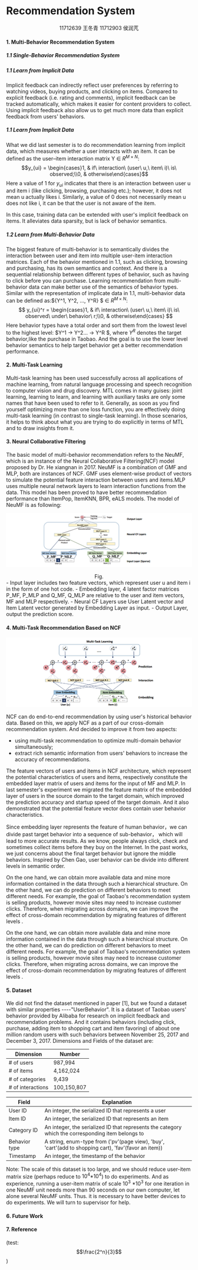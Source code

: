 # Recommendation System

<center>
    11712639 王冬青   
    11712903 侯润芃
</center>

#### 1. Multi-Behavior Recommendation System


##### 1.1 Single-Behavior Recommendation System



##### 1.1 Learn from Implicit Data
Implicit feedback can indirectly reflect user preferences by referring to watching videos, buying products, and clicking on items. Compared to explicit feedback (i.e. rating and comments), implicit feedback can be tracked automatically, which makes it easier for content providers to collect. Using implicit feedback also allow us to get much more data than explicit feedback from users' behaviors.

##### 1.1 Learn from Implicit Data
What we did last semester is to do recommendation learning from implicit data, which measures whether a user interacts with an item. It can be defined as the user–item interaction matrix Y ∈ $R^{M×N}$:
$$y_{ui} = \begin{cases}1, & if\ interaction\ (user\ u,\ item\ i)\ is\ observed;\\0, & otherwise\end{cases}$$
Here a value of 1 for $y_{ui}$ indicates that there is an interaction between user u and item i (like clicking, browsing, purchasing etc.); however, it does not mean u actually likes i. Similarly, a value of 0 does not necessarily mean u does not like i, it can be that the user is not aware of the item. 

In this case, training data can be extended with user's implicit feedback on items. It alleviates data sparsity, but is lack of behavior semantics.

##### 1.2 Learn from Multi-Behavior Data

The biggest feature of multi-behavior is to semantically divides the interaction between user and item into multiple user-item interaction matrices. Each of the behavior mentioned in 1.1, such as clicking, browsing and purchasing, has its own semantics and context. And there is a sequential relationship between different types of behavior, such as having to click before you can purchase. Learning recommendation from multi-behavior data can make better use of the semantics of behavior types. Similar with the representation of implicate data in 1.1, multi-behavior data can be defined as:$\{Y^1, Y^2, ..., Y^R\} $ ∈ $R^{M\times N}$:
$$
y_{ui}^r = \begin{cases}1, & if\ interaction\ (user\ u,\ item\ i)\ is\ observed\ under\ behavior\ r;\\0, & otherwise\end{cases}
$$
Here behavior types have a total order and sort them from the lowest level to the highest level: $Y^1 → Y^2... → Y^R $, where $Y^R$ denotes the target behavior,like the purchase in Taobao. And the goal is to use the lower level behavior semantics to help target behavior get a better recommendation performance.


#### 2. Multi-Task Learning

Multi-task learning has been used successfully across all applications of machine learning, from natural language processing and speech recognition to computer vision and drug discovery. MTL comes in many guises: joint learning, learning to learn, and learning with auxiliary tasks are only some names that have been used to refer to it. Generally, as soon as you find yourself optimizing more than one loss function, you are effectively doing multi-task learning (in contrast to single-task learning). In those scenarios, it helps to think about what you are trying to do explicitly in terms of MTL and to draw insights from it.


#### 3. Neural Collaborative Filtering

The basic model of multi-behavior recommendation refers to the NeuMF, which is an instance of the Neural Collaborative Filtering(NCF) model proposed by Dr. He xiangnan in 2017. NeuMF is a combination of GMF and MLP, both are instances of NCF. GMF uses element-wise product of vectors to simulate the potential feature interaction between users and items.MLP uses multiple neural network layers to learn interaction functions from the data. This model has been proved to have better recommendation performance than ItemPop, ItemKNN, BPR, eALS models. The model of NeuMF is as following:

![1578301143866](https://github.com/DanielGaebelein/Experiment/blob/master/pictures/1578301143866.png)

<center>Fig.</center>
- Input layer includes two feature vectors, which represent user u and item i in the form of one hot code. 
- Embedding layer, 4 latent factor matrices P_MF, P_MLP and Q_MF, Q_MLP are relative to the user and item vectors, MF and MLP respectively. 
- Neural CF Layers use User Latent vector and Item Latent vector generated by Embedding Layer as input.
- Output Layer, output the prediction score.


#### 4. Multi-Task Recommendation Based on NCF

![1585082870424](https://github.com/DanielGaebelein/Experiment/blob/master/pictures/1585082870424.png)

NCF can do end-to-end recommendation by using user's historical behavior data. Based on this, we apply NCF as a part of  our cross-domain recommendation system. And decided to improve it from two aspects: 

- using multi-task recommendation to optimize multi-domain behavior simultaneously;
-  extract rich semantic information from users' behaviors to increase the accuracy of recommendations.

The feature vectors of users and items in NCF architecture, which represent the potential characteristics of users and items, respectively constitute the embedded layer matrix of users and items for the input of MF and MLP. In last semester's experiment we migrated the feature matrix of the embedded layer of users in the source domain to the target domain, which improved the prediction accuracy and startup speed of the target domain. And it also demonstrated  that the potential feature vector does contain user behavior characteristics.

Since embedding layer represents the feature of human behavior，we can divide past target behavior into a sequence of  sub-behavior， which will lead to more accurate results. As we know, people always click, check and sometimes collect items before they buy on the Internet. In the past works, we just concerns about the final target behavior but ignore the middle behaviors. Inspired by Chen Gao,  user behavior can be divide into different levels in semantic order.

On the one hand, we can obtain more available data and mine more information contained in the data through such a hierarchical structure. On the other hand, we can do prediction on different behaviors to meet different needs. For example, the goal of Taobao's recommendation system is selling products, however movie sites may need to increase customer clicks. Therefore, when migrating across domains, we can improve the effect of cross-domain recommendation by migrating features of different levels .


On the one hand, we can obtain more available data and mine more information contained in the data through such a hierarchical structure. On the other hand, we can do prediction on different behaviors to meet different needs. For example, the goal of Taobao's recommendation system is selling products, however movie sites may need to increase customer clicks. Therefore, when migrating across domains, we can improve the effect of cross-domain recommendation by migrating features of different levels .


#### 5. Dataset

We did not find the dataset mentioned in paper [1], but we found a dataset with similar properties ----"UserBehavior". It is a dataset of Taobao users' behavior provided by Alibaba for research on implicit feedback and recommendation problems. And it contains behaviors (including  click, purchase, adding item to shopping cart and item favoring) of about one million random users with such behaviors between November 25, 2017 and December 3, 2017. Dimensions and Fields of the dataset are:

| Dimension         | Number      |
| ----------------- | ----------- |
| # of users        | 987,994     |
| # of items        | 4,162,024   |
| # of categories   | 9,439       |
| # of interactions | 100,150,807 |

| Field         | Explanation                                                  |
| ------------- | ------------------------------------------------------------ |
| User ID       | An integer, the serialized ID that represents a user         |
| Item ID       | An integer, the serialized ID that represents an item        |
| Category ID   | An integer, the serialized ID that represents the category which the corresponding item belongs to |
| Behavior type | A string, enum-type from ('pv'(page view), 'buy', 'cart'(add to shopping cart), 'fav'(favor an item)) |
| Timestamp     | An integer, the timestamp of the behavior                    |

Note: The scale of this dataset is too large, and we should reduce user-item matrix size (perhaps reduce to $10^4$*$10^4$) to do experiments. And as experience, running a user-item matrix of scale $10^3$ *$10^3​$ for one iteration in one NeuMF unit needs more than 90 seconds on our own computer, let alone several NeuMF units. Thus. it is necessary to have better devices to do experiments. We will turn to supervisor for help.


#### 6. Future Work



#### 7. Reference



(test:$$\frac{2^n}{3}$$)

